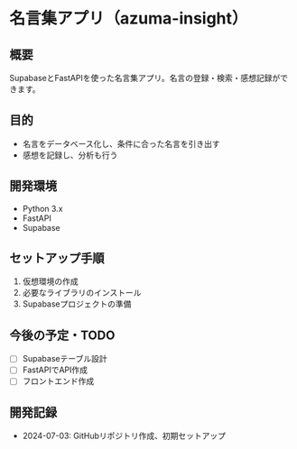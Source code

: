 # 名言集アプリ（azuma-insight）

## 概要
SupabaseとFastAPIを使った名言集アプリ。名言の登録・検索・感想記録ができます。

## 目的
- 名言をデータベース化し、条件に合った名言を引き出す
- 感想を記録し、分析も行う

## 開発環境
- Python 3.x
- FastAPI
- Supabase

## セットアップ手順
1. 仮想環境の作成
2. 必要なライブラリのインストール
3. Supabaseプロジェクトの準備

## 今後の予定・TODO
- [ ] Supabaseテーブル設計
- [ ] FastAPIでAPI作成
- [ ] フロントエンド作成

## 開発記録
- 2024-07-03: GitHubリポジトリ作成、初期セットアップ